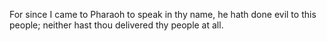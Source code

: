 For since I came to Pharaoh to speak in thy name, he hath done evil to this people; neither hast thou delivered thy people at all.
